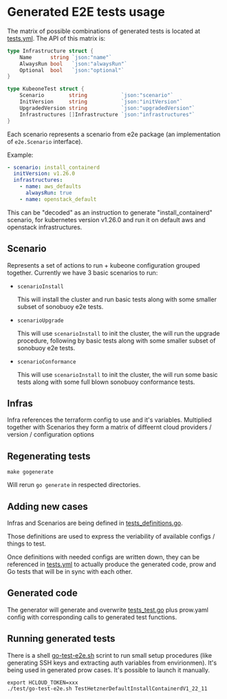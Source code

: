 # Generated E2E tests usage

The matrix of possible combinations of generated tests is located at [tests.yml](tests.yml).
The API of this matrix is:

```go
type Infrastructure struct {
	Name      string `json:"name"`
	AlwaysRun bool   `json:"alwaysRun"`
	Optional  bool   `json:"optional"`
}

type KubeoneTest struct {
	Scenario        string           `json:"scenario"`
	InitVersion     string           `json:"initVersion"`
	UpgradedVersion string           `json:"upgradedVersion"`
	Infrastructures []Infrastructure `json:"infrastructures"`
}
```

Each scenario represents a scenario from e2e package (an implementation of
`e2e.Scenario` interface).

Example:

```yaml
- scenario: install_containerd
  initVersion: v1.26.0
  infrastructures:
    - name: aws_defaults
      alwaysRun: true
    - name: openstack_default
```

This can be "decoded" as an instruction to generate "install_containerd"
scenario, for kubernetes version v1.26.0 and run it on default aws and openstack
infrastructures.

## Scenario

Represents a set of actions to run + kubeone configuration grouped together.
Currently we have 3 basic scenarios to run:

* `scenarioInstall`

    This will install the cluster and run basic tests along with some smaller
    subset of sonobuoy e2e tests.

* `scenarioUpgrade`

    This will use `scenarioInstall` to init the cluster, the will run the
    upgrade procedure, following by basic tests along with some smaller subset
    of sonobuoy e2e tests.

* `scenarioConformance`

    This will use `scenarioInstall` to init the cluster, the will run some basic
    tests along with some full blown sonobuoy conformance tests.

## Infras

Infra references the terraform config to use and it's variables. Multiplied
together with Scenarios they form a matrix of diffeernt cloud providers /
version / configuration options

## Regenerating tests

```shell
make gogenerate
```

Will rerun `go generate` in respected directories.

## Adding new cases

Infras and Scenarios are being defined in [tests_definitions.go](e2e/tests_definitions.go).

Those definitions are used to express the veriability of available configs /
things to test.

Once definitions with needed configs are written down, they can be referenced in
[tests.yml](tests.yml) to actually produce the generated code, prow and Go tests
that will be in sync with each other.

## Generated code

The generator will generate and overwrite [tests_test.go](e2e/tests_test.go)
plus prow.yaml config with corresponding calls to generated test functions.

## Running generated tests

There is a shell [go-test-e2e.sh](go-test-e2e.sh) scrint to run small setup
procedures (like generating SSH keys and extracting auth variables from
envirionmen). It's being used in generated prow cases. It's possible to launch
it manually.

```shell
export HCLOUD_TOKEN=xxx
./test/go-test-e2e.sh TestHetznerDefaultInstallContainerdV1_22_11
```
